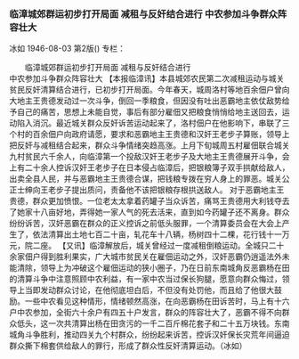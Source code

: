 ### 临漳城郊群运初步打开局面  减租与反奸结合进行  中农参加斗争群众阵容壮大
冰如
1946-08-03
第2版()
专栏：

　　临漳城郊群运初步打开局面
    减租与反奸结合进行   
    中农参加斗争群众阵容壮大
    【本报临漳讯】本县城郊农民第二次减租运动与城关贫民反奸清算结合进行，已初步打开局面。今年春天，城周洛村等地百余佃户曾向大地主王贵德发动过一次斗争，倒回一季粮食，但因没有吐出恶霸地主依仗敌势给予自己的痛苦，思想上未能自觉，事后有部分雇佃又把粮食悄悄给地主送回去，运动陷入消沉。最近城关群众反奸诉苦运动起来了，洛村佃户在他影响下，串联了三个村的百余佃户向政府请愿，要求和恶霸地主王贵德和汉奸王老步子算账，领导上把反奸与减租结合起来，群众斗争情绪突趋高涨。上月下旬城周五村雇佃联合城关九村贫民六千余人，向临漳第一个投敌汉奸王老步子及大地主王贵德展开斗争，会上有二十余人控诉汉奸王老步子在日本侵占临漳后，把银粮簿子双手拱献给敌人，出卖全县人民，并与恶霸地主王贵德合谋，把钱粮专拨在穷人身上的罪恶。城关公正士绅向王老步子提出质问，责备他不该把银粮存根拱送敌人。
    对于恶霸地主王贵德，群众更加愤恨。一位老太太拿着药罐子当众诉苦，痛骂王贵德用大利钱夺去了她家十八亩好地，弄得她一家人气的死去活来，直到如今药罐子还不离身。群众纷纷诉苦，汉奸恶霸在群众的正义控诉之前低头服罪，一个清算委员会在大会上产生了，依法清算出土地七百二十亩，轧花车十八辆，杨树四十二棵，花行钱十一万元，院二座。
    【又讯】临漳解放后，城关曾经过一度减租倒粮运动。全城只二十余家佃户得到胜利果实，广大城市贫民关在雇佃运动之外，汉奸恶霸仍逍遥法外未能清除，领导上为冲破这个雇佃运动的狭小圈子，乃在日前东南城角反恶霸杨在田的清算斗争中注意照顾中农利益，有一家中农当过保长狗腿，愿意向群众悔过，领导上当即发动群众讨论，在他彻底坦白后，不但没有处罚他，而且给了他很大鼓励。一些中农看见这种情形，情绪顿然高涨，在向恶霸杨在田诉苦时，马上有十六户中农参加，全街六十余户有四五十户发言，群众的阵容壮大了，恶霸不得不向群众低头，这一次共清算出杨在田贪污的一千二百斤棉花套子和二十五万块钱。东南城角斗争胜利，推动四关九个村群众，纷纷起来诉苦，控诉汉奸保长灾荒年间逼迫群众撕下棉套供给敌人的罪行，形成了群众性反奸清算运动。（冰如）
